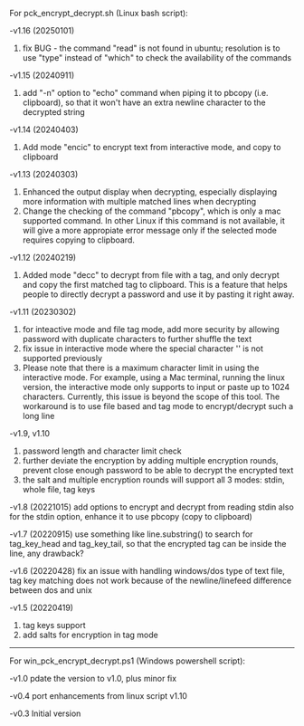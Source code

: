 For pck_encrypt_decrypt.sh (Linux bash script):

-v1.16 (20250101)
1) fix BUG - the command "read" is not found in ubuntu; resolution is to use "type" instead of "which" to check the availability of the commands

-v1.15 (20240911)
1) add "-n" option to "echo" command when piping it to pbcopy (i.e. clipboard), so that it won't have an extra newline character to the decrypted string

-v1.14 (20240403)
1) Add mode "encic" to encrypt text from interactive mode, and copy to clipboard

-v1.13 (20240303)
1) Enhanced the output display when decrypting, especially displaying more information with multiple matched lines when decrypting
2) Change the checking of the command "pbcopy", which is only a mac supported command. In other Linux if this command is not available, it will give a more appropiate error message only if the selected mode requires copying to clipboard.

-v1.12 (20240219)
1) Added mode "decc" to decrypt from file with a tag, and only decrypt and copy the first matched tag to clipboard.
 This is a feature that helps people to directly decrypt a password and use it by pasting it right away.
 
-v1.11 (20230302)
1) for inteactive mode and file tag mode, add more security by allowing password with duplicate characters to further shuffle the text
2) fix issue in interactive mode where the special character '\' is not supported previously
3) Please note that there is a maximum character limit in using the interactive mode.
 For example, using a Mac terminal, running the linux version, the interactive mode only supports to input or paste up to 1024 characters. Currently, this issue is beyond the scope of this tool.
 The workaround is to use file based and tag mode to encrypt/decrypt such a long line

-v1.9, v1.10
1) password length and character limit check
2) further deviate the encryption by adding multiple encryption rounds, prevent close enough password to be able to decrypt the encrypted text
3) the salt and multiple encryption rounds will support all 3 modes: stdin, whole file, tag keys

-v1.8  (20221015)
add options to encrypt and decrypt from reading stdin
also for the stdin option, enhance it to use pbcopy (copy to clipboard)

-v1.7 (20220915)
use something like line.substring() to search for tag_key_head and tag_key_tail, so that the encrypted tag can be inside the line, any drawback?

-v1.6 (20220428)
fix an issue with handling windows/dos type of text file, tag key matching does not work because of the
 newline/linefeed difference between dos and unix

-v1.5 (20220419)
1) tag keys support
2) add salts for encryption in tag mode


---------------------------------------
For win_pck_encrypt_decrypt.ps1 (Windows powershell script):

-v1.0
pdate the version to v1.0, plus minor fix

-v0.4
port enhancements from linux script v1.10

-v0.3
Initial version